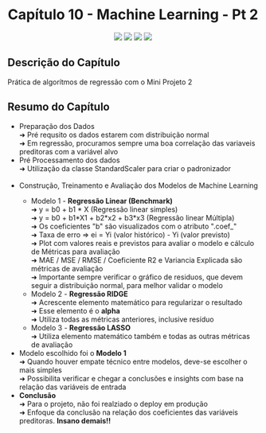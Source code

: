 <h1 align="center"> Capítulo 10 - Machine Learning - Pt 2</h1>

<p align="center">
  <img src="https://img.shields.io/badge/Python-FFD43B?style=for-the-badge&logo=python&logoColor=blue">
  <img src="https://img.shields.io/badge/Pandas-2C2D72?style=for-the-badge&logo=pandas&logoColor=white">
  <img src="https://img.shields.io/badge/numpy-%23013243.svg?style=for-the-badge&logo=numpy&logoColor=white">
  <img src="https://img.shields.io/badge/scikit_learn-F7931E?style=for-the-badge&logo=scikit-learn&logoColor=white">
</p>

<h2>Descrição do Capítulo</h2>
<p>Prática de algorítmos de regressão  com o Mini Projeto 2</p>

<h2>Resumo do Capítulo</h2>
<ul>
 <li>Preparação dos Dados</li>
 ➜ Pré requsito os dados estarem com distribuição normal<br>
 ➜ Em regressão, procuramos sempre uma boa correlação das variaveis preditoras com a variável alvo
 <li>Pré Processamento dos dados</li>
 ➜ Utilização da classe StandardScaler para criar o padronizador<br><br>
 <li>Construção, Treinamento e Avaliação dos Modelos de Machine Learning</li>
  <ul>
    <li>Modelo 1 - <b>Regressão Linear (Benchmark)</b></li>
      ➜ y = b0 + b1 * X (Regressão linear simples)<br>
      ➜ y = b0 + b1*X1 + b2*x2 + b3*x3 (Regressão linear Múltipla)<br>
      ➜ Os coeficientes "b" são visualizados com o atributo ".coef_"<br>
      ➜ Taxa de erro => ei = Yi (valor histórico) - Yi (valor previsto)<br>
      ➜ Plot com valores reais e previstos para avaliar o modelo e cálculo de Métricas para avaliação<br>
      ➜ MAE / MSE / RMSE / Coeficiente R2 e Variancia Explicada são métricas de avaliação<br>
      ➜ Importante sempre verificar o gráfico de residuos, que devem seguir a distribuição normal, para melhor validar o modelo<br>
    <li>Modelo 2 - <b>Regressão RIDGE</b></li>
    ➜ Acrescente elemento matemático para regularizar o resultado<br>
    ➜ Esse elemento é o <b>alpha</b><br>
    ➜ Utiliza todas as métricas anteriores, inclusive resíduo 
    <li>Modelo 3 - <b>Regressão LASSO</b></li>
    ➜ Utiliza elemento matemático também e todas as outras métricas de avaliação  
  </ul>
  <li>Modelo escolhido foi o <b>Modelo 1</b></li>
  ➜ Quando houver empate técnico entre modelos, deve-se escolher o mais simples<br>
  ➜ Possibilita verificar e chegar a conclusões e insights com base na relação das variáveis de entrada
  <li><b>Conclusão</b></li>
  ➜ Para o projeto, não foi realziado o deploy em produção<br>
  ➜ Enfoque da conclusão na relação dos coeficientes das variáveis preditoras. <b>Insano demais!!</b>






      
